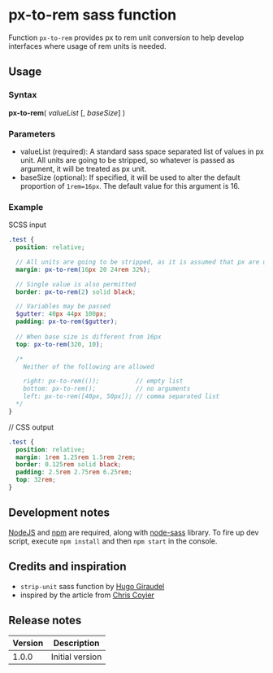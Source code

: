 # px-to-rem sass function

Function `px-to-rem` provides px to rem unit conversion to help develop interfaces where usage of rem units is needed.

## Usage

### Syntax

**px-to-rem**( *valueList* [, *baseSize*] )

### Parameters

- valueList (required): A standard sass space separated list of values in px unit. All units are going to be stripped, so whatever is passed as argument, it will be treated as px unit.
- baseSize (optional): If specified, it will be used to alter the default proportion of `1rem=16px`. The default value for this argument is 16.

### Example

SCSS input
```scss
.test {
  position: relative;

  // All units are going to be stripped, as it is assumed that px are used
  margin: px-to-rem(16px 20 24rem 32%);

  // Single value is also permitted
  border: px-to-rem(2) solid black;

  // Variables may be passed
  $gutter: 40px 44px 100px;
  padding: px-to-rem($gutter);
  
  // When base size is different from 16px
  top: px-to-rem(320, 10);

  /*
    Neither of the following are allowed

    right: px-to-rem(());          // empty list
    bottom: px-to-rem();           // no arguments
    left: px-to-rem([40px, 50px]); // comma separated list
  */
}
```

// CSS output
```css
.test {
  position: relative;
  margin: 1rem 1.25rem 1.5rem 2rem;
  border: 0.125rem solid black;
  padding: 2.5rem 2.75rem 6.25rem;
  top: 32rem;
}
```

## Development notes

[NodeJS](https://nodejs.org) and [npm](https://www.npmjs.com) are required, along with [node-sass](https://github.com/sass/node-sass) library. To fire up dev script, execute `npm install` and then `npm start` in the console.

## Credits and inspiration

- `strip-unit` sass function by [Hugo Giraudel](https://css-tricks.com/snippets/sass/strip-unit-function)
- inspired by the article from [Chris Coyier](https://css-tricks.com/snippets/css/less-mixin-for-rem-font-sizing)

## Release notes

| Version | Description |
| ------- | ----------- |
| 1.0.0 | Initial version |
